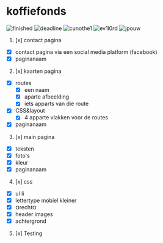 # koffiefonds
![finished](https://img.shields.io/badge/finished-true-green.svg)
![deadline](https://img.shields.io/badge/deadline-29--1--16-green.svg)
![cunothe1](https://img.shields.io/badge/cunothe1-finished-green.svg)
![ev1l0rd](https://img.shields.io/badge/ev1l0rd-finished-green.svg)
![jpouw](https://img.shields.io/badge/jpouw-finished-green.svg)


1. [x] contact pagina
  * [x] contact pagina via een social media platform (facebook)
  * [x] paginanaam
2. [x] kaarten pagina
  * [x] routes
     * [x] een naam
     * [x] aparte afbeelding
     * [x] iets apparts van die route
  * [x] CSS&layout
     * [x] 4 apparte vlakken voor de routes
  * [x] paginanaam
3. [x] main pagina
  * [x] teksten
  * [x] foto's
  * [x] kleur
  * [x] paginanaam
4. [x] css
  * [x] ul li
  * [x] lettertype mobiel kleiner
  * [x] ¤recht¤
  * [x] header images
  * [x] achtergrond
5. [x] Testing
